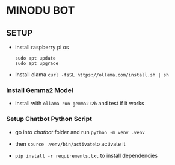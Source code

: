 # MINODU BOT



## SETUP

* install raspberry pi os

  ```
  sudo apt update
  sudo apt upgrade
  ```

* Install olama `curl -fsSL https://ollama.com/install.sh | sh`

### Install Gemma2 Model

* install with `ollama run gemma2:2b` and test if it works



### Setup Chatbot Python Script

* go into *chatbot* folder and run `python -m venv .venv`

* then `source .venv/bin/activate`to activate it

* `pip install -r requirements.txt`  to install dependencies

  

